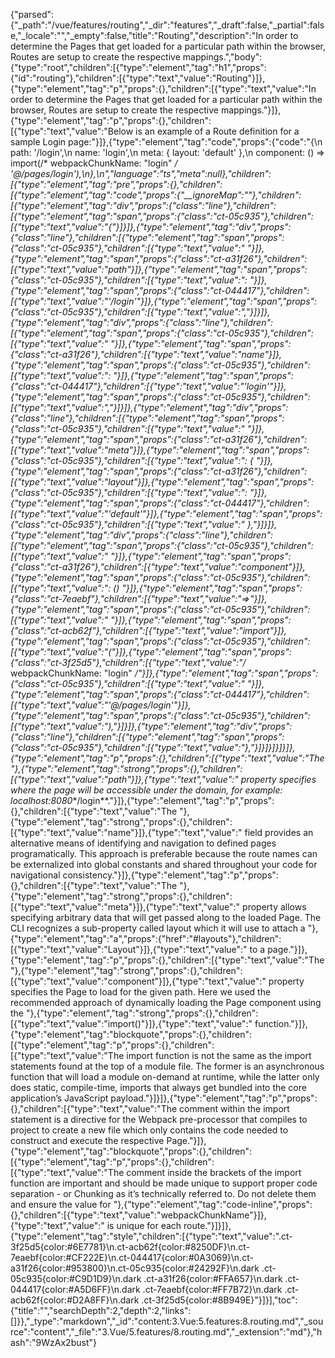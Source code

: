 {"parsed":{"_path":"/vue/features/routing","_dir":"features","_draft":false,"_partial":false,"_locale":"","_empty":false,"title":"Routing","description":"In order to determine the Pages that get loaded for a particular path within the browser, Routes are setup to create the respective mappings.","body":{"type":"root","children":[{"type":"element","tag":"h1","props":{"id":"routing"},"children":[{"type":"text","value":"Routing"}]},{"type":"element","tag":"p","props":{},"children":[{"type":"text","value":"In order to determine the Pages that get loaded for a particular path within the browser, Routes are setup to create the respective mappings."}]},{"type":"element","tag":"p","props":{},"children":[{"type":"text","value":"Below is an example of a Route definition for a sample Login page:"}]},{"type":"element","tag":"code","props":{"code":"{\n  path: '/login',\n  name: 'login',\n  meta: { layout: 'default' },\n  component: () => import(/* webpackChunkName: \"login\" */ '@/pages/login'),\n},\n","language":"ts","meta":null},"children":[{"type":"element","tag":"pre","props":{},"children":[{"type":"element","tag":"code","props":{"__ignoreMap":""},"children":[{"type":"element","tag":"div","props":{"class":"line"},"children":[{"type":"element","tag":"span","props":{"class":"ct-05c935"},"children":[{"type":"text","value":"{"}]}]},{"type":"element","tag":"div","props":{"class":"line"},"children":[{"type":"element","tag":"span","props":{"class":"ct-05c935"},"children":[{"type":"text","value":"  "}]},{"type":"element","tag":"span","props":{"class":"ct-a31f26"},"children":[{"type":"text","value":"path"}]},{"type":"element","tag":"span","props":{"class":"ct-05c935"},"children":[{"type":"text","value":": "}]},{"type":"element","tag":"span","props":{"class":"ct-044417"},"children":[{"type":"text","value":"'/login'"}]},{"type":"element","tag":"span","props":{"class":"ct-05c935"},"children":[{"type":"text","value":","}]}]},{"type":"element","tag":"div","props":{"class":"line"},"children":[{"type":"element","tag":"span","props":{"class":"ct-05c935"},"children":[{"type":"text","value":"  "}]},{"type":"element","tag":"span","props":{"class":"ct-a31f26"},"children":[{"type":"text","value":"name"}]},{"type":"element","tag":"span","props":{"class":"ct-05c935"},"children":[{"type":"text","value":": "}]},{"type":"element","tag":"span","props":{"class":"ct-044417"},"children":[{"type":"text","value":"'login'"}]},{"type":"element","tag":"span","props":{"class":"ct-05c935"},"children":[{"type":"text","value":","}]}]},{"type":"element","tag":"div","props":{"class":"line"},"children":[{"type":"element","tag":"span","props":{"class":"ct-05c935"},"children":[{"type":"text","value":"  "}]},{"type":"element","tag":"span","props":{"class":"ct-a31f26"},"children":[{"type":"text","value":"meta"}]},{"type":"element","tag":"span","props":{"class":"ct-05c935"},"children":[{"type":"text","value":": { "}]},{"type":"element","tag":"span","props":{"class":"ct-a31f26"},"children":[{"type":"text","value":"layout"}]},{"type":"element","tag":"span","props":{"class":"ct-05c935"},"children":[{"type":"text","value":": "}]},{"type":"element","tag":"span","props":{"class":"ct-044417"},"children":[{"type":"text","value":"'default'"}]},{"type":"element","tag":"span","props":{"class":"ct-05c935"},"children":[{"type":"text","value":" },"}]}]},{"type":"element","tag":"div","props":{"class":"line"},"children":[{"type":"element","tag":"span","props":{"class":"ct-05c935"},"children":[{"type":"text","value":"  "}]},{"type":"element","tag":"span","props":{"class":"ct-a31f26"},"children":[{"type":"text","value":"component"}]},{"type":"element","tag":"span","props":{"class":"ct-05c935"},"children":[{"type":"text","value":": () "}]},{"type":"element","tag":"span","props":{"class":"ct-7eaebf"},"children":[{"type":"text","value":"=>"}]},{"type":"element","tag":"span","props":{"class":"ct-05c935"},"children":[{"type":"text","value":" "}]},{"type":"element","tag":"span","props":{"class":"ct-acb62f"},"children":[{"type":"text","value":"import"}]},{"type":"element","tag":"span","props":{"class":"ct-05c935"},"children":[{"type":"text","value":"("}]},{"type":"element","tag":"span","props":{"class":"ct-3f25d5"},"children":[{"type":"text","value":"/* webpackChunkName: \"login\" */"}]},{"type":"element","tag":"span","props":{"class":"ct-05c935"},"children":[{"type":"text","value":" "}]},{"type":"element","tag":"span","props":{"class":"ct-044417"},"children":[{"type":"text","value":"'@/pages/login'"}]},{"type":"element","tag":"span","props":{"class":"ct-05c935"},"children":[{"type":"text","value":"),"}]}]},{"type":"element","tag":"div","props":{"class":"line"},"children":[{"type":"element","tag":"span","props":{"class":"ct-05c935"},"children":[{"type":"text","value":"},"}]}]}]}]}]},{"type":"element","tag":"p","props":{},"children":[{"type":"text","value":"The "},{"type":"element","tag":"strong","props":{},"children":[{"type":"text","value":"path"}]},{"type":"text","value":" property specifies where the page will be accessible under the domain, for example: localhost:8080**/login**."}]},{"type":"element","tag":"p","props":{},"children":[{"type":"text","value":"The "},{"type":"element","tag":"strong","props":{},"children":[{"type":"text","value":"name"}]},{"type":"text","value":" field provides an alternative means of identifying and navigation to defined pages programatically. This approach is preferable because the route names can be externalized into global constants and shared throughout your code for navigational consistency."}]},{"type":"element","tag":"p","props":{},"children":[{"type":"text","value":"The "},{"type":"element","tag":"strong","props":{},"children":[{"type":"text","value":"meta"}]},{"type":"text","value":" property allows specifying arbitrary data that will get passed along to the loaded Page. The CLI recognizes a sub-property called layout which it will use to attach a "},{"type":"element","tag":"a","props":{"href":"#layouts"},"children":[{"type":"text","value":"Layout"}]},{"type":"text","value":" to a page."}]},{"type":"element","tag":"p","props":{},"children":[{"type":"text","value":"The "},{"type":"element","tag":"strong","props":{},"children":[{"type":"text","value":"component"}]},{"type":"text","value":" property specifies the Page to load for the given path. Here we used the recommended approach of dynamically loading the Page component using the "},{"type":"element","tag":"strong","props":{},"children":[{"type":"text","value":"import()"}]},{"type":"text","value":" function."}]},{"type":"element","tag":"blockquote","props":{},"children":[{"type":"element","tag":"p","props":{},"children":[{"type":"text","value":"The import function is not the same as the import statements found at the top of a module file. The former is an asynchronous function that will load a module on-demand at runtime, while the latter only does static, compile-time, imports that always get bundled into the core application’s JavaScript payload."}]}]},{"type":"element","tag":"p","props":{},"children":[{"type":"text","value":"The comment within the import statement is a directive for the Webpack pre-processor that compiles to project to create a new file which only contains the code needed to construct and execute the respective Page."}]},{"type":"element","tag":"blockquote","props":{},"children":[{"type":"element","tag":"p","props":{},"children":[{"type":"text","value":"The comment inside the brackets of the import function are important and should be made unique to support proper code separation - or Chunking as it’s technically referred to. Do not delete them and ensure the value for "},{"type":"element","tag":"code-inline","props":{},"children":[{"type":"text","value":"webpackChunkName"}]},{"type":"text","value":" is unique for each route."}]}]},{"type":"element","tag":"style","children":[{"type":"text","value":".ct-3f25d5{color:#6E7781}\n.ct-acb62f{color:#8250DF}\n.ct-7eaebf{color:#CF222E}\n.ct-044417{color:#0A3069}\n.ct-a31f26{color:#953800}\n.ct-05c935{color:#24292F}\n.dark .ct-05c935{color:#C9D1D9}\n.dark .ct-a31f26{color:#FFA657}\n.dark .ct-044417{color:#A5D6FF}\n.dark .ct-7eaebf{color:#FF7B72}\n.dark .ct-acb62f{color:#D2A8FF}\n.dark .ct-3f25d5{color:#8B949E}"}]}],"toc":{"title":"","searchDepth":2,"depth":2,"links":[]}},"_type":"markdown","_id":"content:3.Vue:5.features:8.routing.md","_source":"content","_file":"3.Vue/5.features/8.routing.md","_extension":"md"},"hash":"9WzAx2bust"}
